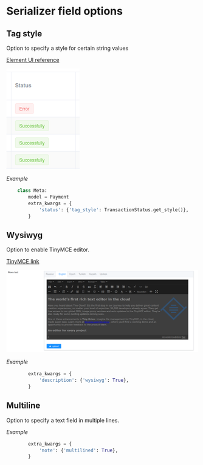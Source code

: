 # Serializer field options

## Tag style

Option to specify a style for certain string values

[Element UI reference](https://element.eleme.io/#/en-US/component/button)

![tag-search](images/tag-style.png)

*Example*

```python
    class Meta:
        model = Payment
        extra_kwargs = {
            'status': {'tag_style': TransactionStatus.get_style()},
        }
```

## Wysiwyg

Option to enable TinyMCE editor.

[TinyMCE link](https://www.tiny.cloud/docs-4x/demo/classic/)

![tag-search](images/wysiwyg.png)

*Example*

```python
        extra_kwargs = {
            'description': {'wysiwyg': True},
        }
```

## Multiline

Option to specify a text field in multiple lines.

*Example*

```python
        extra_kwargs = {
            'note': {'multilined': True},
        }
```

